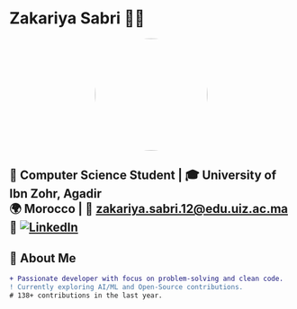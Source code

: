 # Zakariya Sabri 👨‍💻

<div align="center">
  <img src="https://avatars.githubusercontent.com/u/YOUR_PROFILE_ID?v=4" width="200" style="border-radius:50%">
</div>

📍 **Computer Science Student** | 🎓 University of Ibn Zohr, Agadir  
🌍 **Morocco** | 📧 [zakariya.sabri.12@edu.uiz.ac.ma](mailto:zakariya.sabri.12@edu.uiz.ac.ma)  
🔗 [![LinkedIn](https://img.shields.io/badge/LinkedIn-0077B5?style=flat&logo=linkedin)](https://www.linkedin.com/in/zakariya-sabri-307b65304/) 
---

## 🚀 About Me
```diff
+ Passionate developer with focus on problem-solving and clean code.
! Currently exploring AI/ML and Open-Source contributions.
# 138+ contributions in the last year.
